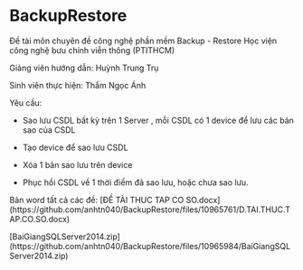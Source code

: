# BackupRestore
Đề tài môn chuyên đề công nghệ phần mềm Backup - Restore  Học viện công nghệ bưu chính viễn thông (PTITHCM)

Giảng viên hướng dẫn: Huỳnh Trung Trụ

Sinh viên thực hiện: Thẩm Ngọc Ánh

Yêu cầu:

- Sao lưu CSDL bất kỳ trên 1 Server , mỗi CSDL có 1 device để lưu các bản sao của CSDL

- Tạo device để sao lưu CSDL

- Xóa 1 bản sao lưu trên device

- Phục hồi CSDL về 1 thời điểm đã sao lưu, hoặc chưa sao lưu.
  
<p> Bản word tất cả các đề: [ĐỀ TÀI THUC TAP CO SO.docx](https://github.com/anhtn040/BackupRestore/files/10965761/D.TAI.THUC.TAP.CO.SO.docx) </p>
<p> [BaiGiangSQLServer2014.zip](https://github.com/anhtn040/BackupRestore/files/10965984/BaiGiangSQLServer2014.zip)</p>


